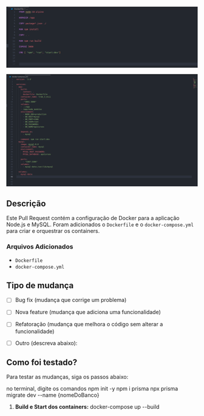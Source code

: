 ![dockerfile](image.png)

![docker-compose.yml](image-1.png)


## Descrição
Este Pull Request contém a configuração de Docker para a aplicação Node.js e MySQL. Foram adicionados o `Dockerfile` e o `docker-compose.yml` para criar e orquestrar os containers.

### Arquivos Adicionados
- `Dockerfile`
- `docker-compose.yml`

## Tipo de mudança

- [ ] Bug fix (mudança que corrige um problema)
- [ ] Nova feature (mudança que adiciona uma funcionalidade)
- [ ] Refatoração (mudança que melhora o código sem alterar a funcionalidade)
- [ ] Outro (descreva abaixo):



## Como foi testado?

<!-- Descreva os testes realizados para verificar suas mudanças -->
Para testar as mudanças, siga os passos abaixo:

no terminal, digite os comandos
npm init -y
npm i prisma 
npx prisma migrate dev --name {nomeDoBanco}


1. **Build e Start dos containers:**
   docker-compose up --build